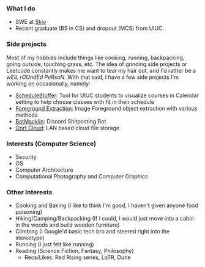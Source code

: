 

### What I do 
 - SWE at [Skio](https://skio.com/)  
 - Recent graduate (BS in CS) and dropout (MCS) from UIUC.  

### Side projects 
Most of my hobbies include things like cooking, running, backpacking, going outside, touching grass, etc. The idea of grinding side projects or Leetcode constantly makes me want to tear my hair out, and I'd rather be a _wElL rOUndEd PeRsoN_. With that said, I have a few side projects I'm working on occasionally, namely:

- [ScheduleStuffer](https://github.com/MHokinson38/ScheduleStuffer): Tool for UIUC students to visualize courses in Calendar setting to help choose classes with fit in their schedule 
- [Foreground Extraction](https://github.com/MHokinson38/ForegroundExtraction): Image Foreground object extraction with various methods 
- [BotMacklin](https://github.com/MHokinson38/BotMacklin): Discord Shitposting Bot
- [Oort Cloud](https://github.com/MHokinson38/OortCloud): LAN based cloud file storage 

### Interests (Computer Science) 
- Security 
- OS 
- Computer Architecture 
- Computational Photography and Computer Graphics 

### Other Interests 
- Cooking and Baking (I like to think I'm good, I haven't given anyone food poisoning) 
- Hiking/Camping/Backpacking (If I could, I would just move into a cabin in the woods and build wooden furniture) 
- Climbing (I Google'd basic tech bro and steered right into the stereotype) 
- Running (I just felt like running) 
- Reading (Science Fiction, Fantasy, Philosophy) 
  - Recs/Likes: Red Rising series, LoTR, Dune 
